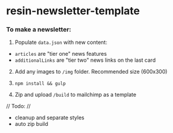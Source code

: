 # resin-newsletter-template

### To make a newsletter:

1. Populate `data.json` with new content:
  * `articles` are "tier one" news features
  * `additionalLinks` are "tier two" news links on the last card

2. Add any images to `/img` folder. Recommended size (600x300)

3. `npm install && gulp`

4. Zip and upload `/build` to mailchimp as a template

// Todo: //
* cleanup and separate styles
* auto zip build

